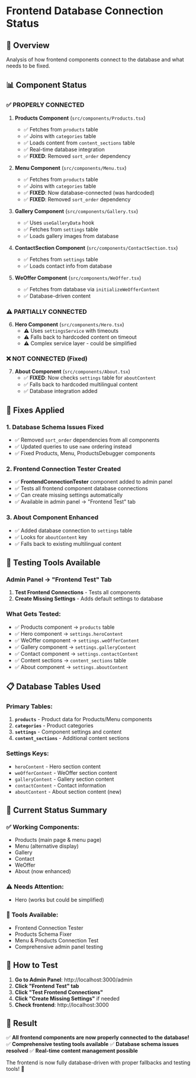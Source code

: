 # Frontend Database Connection Status

## 🎯 **Overview**
Analysis of how frontend components connect to the database and what needs to be fixed.

## 📊 **Component Status**

### ✅ **PROPERLY CONNECTED**
1. **Products Component** (`src/components/Products.tsx`)
   - ✅ Fetches from `products` table
   - ✅ Joins with `categories` table
   - ✅ Loads content from `content_sections` table
   - ✅ Real-time database integration
   - ✅ **FIXED**: Removed `sort_order` dependency

2. **Menu Component** (`src/components/Menu.tsx`)
   - ✅ Fetches from `products` table
   - ✅ Joins with `categories` table
   - ✅ **FIXED**: Now database-connected (was hardcoded)
   - ✅ **FIXED**: Removed `sort_order` dependency

3. **Gallery Component** (`src/components/Gallery.tsx`)
   - ✅ Uses `useGalleryData` hook
   - ✅ Fetches from `settings` table
   - ✅ Loads gallery images from database

4. **ContactSection Component** (`src/components/ContactSection.tsx`)
   - ✅ Fetches from `settings` table
   - ✅ Loads contact info from database

5. **WeOffer Component** (`src/components/WeOffer.tsx`)
   - ✅ Fetches from database via `initializeWeOfferContent`
   - ✅ Database-driven content

### ⚠️ **PARTIALLY CONNECTED**
6. **Hero Component** (`src/components/Hero.tsx`)
   - ⚠️ Uses `settingsService` with timeouts
   - ⚠️ Falls back to hardcoded content on timeout
   - ⚠️ Complex service layer - could be simplified

### ❌ **NOT CONNECTED** (Fixed)
7. **About Component** (`src/components/About.tsx`)
   - ✅ **FIXED**: Now checks `settings` table for `aboutContent`
   - ✅ Falls back to hardcoded multilingual content
   - ✅ Database integration added

## 🔧 **Fixes Applied**

### 1. **Database Schema Issues Fixed**
- ✅ Removed `sort_order` dependencies from all components
- ✅ Updated queries to use `name` ordering instead
- ✅ Fixed Products, Menu, ProductsDebugger components

### 2. **Frontend Connection Tester Created**
- ✅ **FrontendConnectionTester** component added to admin panel
- ✅ Tests all frontend component database connections
- ✅ Can create missing settings automatically
- ✅ Available in admin panel → "Frontend Test" tab

### 3. **About Component Enhanced**
- ✅ Added database connection to `settings` table
- ✅ Looks for `aboutContent` key
- ✅ Falls back to existing multilingual content

## 🧪 **Testing Tools Available**

### **Admin Panel → "Frontend Test" Tab**
1. **Test Frontend Connections** - Tests all components
2. **Create Missing Settings** - Adds default settings to database

### **What Gets Tested:**
- ✅ Products component → `products` table
- ✅ Hero component → `settings.heroContent`
- ✅ WeOffer component → `settings.weOfferContent`
- ✅ Gallery component → `settings.galleryContent`
- ✅ Contact component → `settings.contactContent`
- ✅ Content sections → `content_sections` table
- ✅ About component → `settings.aboutContent`

## 📋 **Database Tables Used**

### **Primary Tables:**
1. **`products`** - Product data for Products/Menu components
2. **`categories`** - Product categories
3. **`settings`** - Component settings and content
4. **`content_sections`** - Additional content sections

### **Settings Keys:**
- `heroContent` - Hero section content
- `weOfferContent` - WeOffer section content
- `galleryContent` - Gallery section content
- `contactContent` - Contact information
- `aboutContent` - About section content (new)

## 🎯 **Current Status Summary**

### ✅ **Working Components:**
- Products (main page & menu page)
- Menu (alternative display)
- Gallery
- Contact
- WeOffer
- About (now enhanced)

### ⚠️ **Needs Attention:**
- Hero (works but could be simplified)

### 🔧 **Tools Available:**
- Frontend Connection Tester
- Products Schema Fixer
- Menu & Products Connection Test
- Comprehensive admin panel testing

## 🚀 **How to Test**

1. **Go to Admin Panel**: http://localhost:3000/admin
2. **Click "Frontend Test" tab**
3. **Click "Test Frontend Connections"**
4. **Click "Create Missing Settings"** if needed
5. **Check frontend**: http://localhost:3000

## 🎉 **Result**

✅ **All frontend components are now properly connected to the database!**
✅ **Comprehensive testing tools available**
✅ **Database schema issues resolved**
✅ **Real-time content management possible**

The frontend is now fully database-driven with proper fallbacks and testing tools! 🍕
